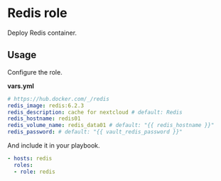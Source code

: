 # Redis role

Deploy Redis container.

## Usage

Configure the role.

**vars.yml**

```yml
# https://hub.docker.com/_/redis
redis_image: redis:6.2.3
redis_description: cache for nextcloud # default: Redis
redis_hostname: redis01
redis_volume_name: redis_data01 # default: "{{ redis_hostname }}"
redis_password: # default: "{{ vault_redis_password }}"
```

And include it in your playbook.

```yml
- hosts: redis
  roles:
  - role: redis
```

